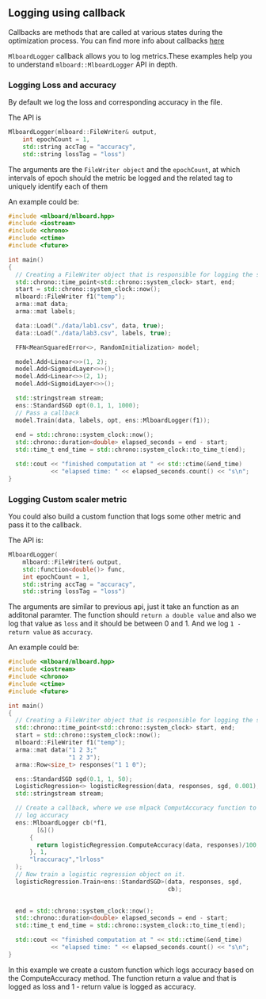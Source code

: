 ## Logging using callback

Callbacks are methods that are called at various states during the optimization process. You can find more info about callbacks [here](https://github.com/mlpack/ensmallen/blob/master/doc/callbacks.md)

`MlboardLogger` callback allows you to log metrics.These examples help you to understand `mlboard::MlboardLogger` API in depth.

### Logging Loss and accuracy

By default we log the loss and corresponding accuracy in the file. 

The API is 

```cpp
MlboardLogger(mlboard::FileWriter& output,
    int epochCount = 1,
    std::string accTag = "accuracy",
    std::string lossTag = "loss")
```

The arguments are the `FileWriter object` and the `epochCount`, at which intervals of epoch should the metric be logged and the related tag to uniquely identify each of them

An example could be:

```cpp
#include <mlboard/mlboard.hpp>
#include <iostream>
#include <chrono> 
#include <ctime> 
#include <future>

int main()
{
  // Creating a FileWriter object that is responsible for logging the summary.
  std::chrono::time_point<std::chrono::system_clock> start, end; 
  start = std::chrono::system_clock::now(); 
  mlboard::FileWriter f1("temp");
  arma::mat data;
  arma::mat labels;

  data::Load("./data/lab1.csv", data, true);
  data::Load("./data/lab3.csv", labels, true);

  FFN<MeanSquaredError<>, RandomInitialization> model;

  model.Add<Linear<>>(1, 2);
  model.Add<SigmoidLayer<>>();
  model.Add<Linear<>>(2, 1);
  model.Add<SigmoidLayer<>>();

  std::stringstream stream;
  ens::StandardSGD opt(0.1, 1, 1000);
  // Pass a callback
  model.Train(data, labels, opt, ens::MlboardLogger(f1));
  
  end = std::chrono::system_clock::now(); 
  std::chrono::duration<double> elapsed_seconds = end - start; 
  std::time_t end_time = std::chrono::system_clock::to_time_t(end); 

  std::cout << "finished computation at " << std::ctime(&end_time) 
            << "elapsed time: " << elapsed_seconds.count() << "s\n"; 
}
```

### Logging Custom scaler metric

You could also build a custom function that logs some other metric and pass it to the callback.

The API is:
```cpp
MlboardLogger(
    mlboard::FileWriter& output,
    std::function<double()> func,
    int epochCount = 1,
    std::string accTag = "accuracy",
    std::string lossTag = "loss")
```

The arguments are similar to previous api, just it take an function as an additonal paramter. The function should `return a double value` and also we log that value as `loss` and it should be between 0 and 1. And we log `1 - return value` as `accuracy`.

An example could be:

```cpp
#include <mlboard/mlboard.hpp>
#include <iostream>
#include <chrono> 
#include <ctime> 
#include <future>

int main()
{
  // Creating a FileWriter object that is responsible for logging the summary.
  std::chrono::time_point<std::chrono::system_clock> start, end; 
  start = std::chrono::system_clock::now(); 
  mlboard::FileWriter f1("temp");
  arma::mat data("1 2 3;"
                 "1 2 3");
  arma::Row<size_t> responses("1 1 0");

  ens::StandardSGD sgd(0.1, 1, 50);
  LogisticRegression<> logisticRegression(data, responses, sgd, 0.001);
  std::stringstream stream;

  // Create a callback, where we use mlpack ComputAccuracy function to 
  // log accuracy
  ens::MlboardLogger cb(*f1, 
        [&]()
      {
        return logisticRegression.ComputeAccuracy(data, responses)/100;
      }, 1,
      "lraccuracy","lrloss"
  );
  // Now train a logistic regression object on it.
  logisticRegression.Train<ens::StandardSGD>(data, responses, sgd,
                                             cb);

  
  end = std::chrono::system_clock::now(); 
  std::chrono::duration<double> elapsed_seconds = end - start; 
  std::time_t end_time = std::chrono::system_clock::to_time_t(end); 

  std::cout << "finished computation at " << std::ctime(&end_time) 
            << "elapsed time: " << elapsed_seconds.count() << "s\n"; 
}
```

In this example we create a custom function which logs accuracy based on the ComputeAccuracy method. The function return a value and that is logged as loss and 1 - return value is logged as accuracy.

